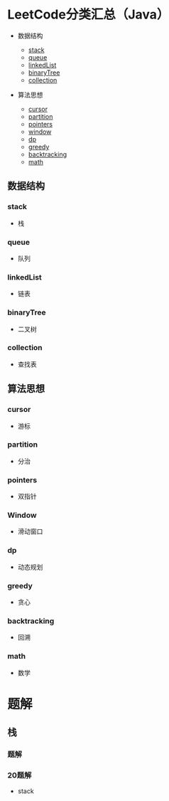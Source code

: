 # LeetCode分类汇总（Java）

+ 数据结构
  - [stack](#stack)
  - [queue](#queue)
  - [linkedList](#linkedList)
  - [binaryTree](#binnaryTree)
  - [collection](#collection)

+ 算法思想
  - [cursor](#cursor)
  - [partition](#partition)
  - [pointers](#pointers)
  - [window](#window)
  - [dp](#dp)
  - [greedy](#greedy)
  - [backtracking](#backtracking)
  - [math](#math)

## 数据结构

### stack

+ 栈

### queue

+ 队列

### linkedList

+ 链表

### binaryTree

+ 二叉树

### collection

+ 查找表

## 算法思想

### cursor

+ 游标

### partition

+ 分治

### pointers

+ 双指针

### Window

+ 滑动窗口

### dp

+ 动态规划

### greedy

+ 贪心

### backtracking

+ 回溯

### math

+ 数学

# 题解

## 栈

### 题解

### 20题解

+ stack

















